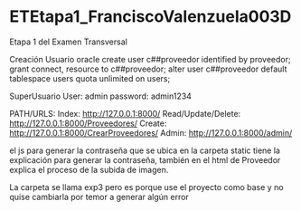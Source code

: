 # ETEtapa1_FranciscoValenzuela003D
Etapa 1 del Examen Transversal

Creación Usuario oracle
create user c##proveedor identified by proveedor;
grant connect, resource to c##proveedor;
alter user c##proveedor default tablespace users quota unlimited on users;

SuperUsuario
User: admin
password: admin1234

PATH/URLS:
Index: http://127.0.0.1:8000/
Read/Update/Delete: http://127.0.0.1:8000/Proveedores/
Create: http://127.0.0.1:8000/CrearProveedores/
Admin: http://127.0.0.1:8000/admin/

el js para generar la contraseña que se ubica en la carpeta static tiene la explicación para generar la contraseña, también en el html de Proveedor explica el proceso de
la subida de imagen.

La carpeta se llama exp3 pero es porque use el proyecto como base y no quise cambiarla por temor a generar algún error




